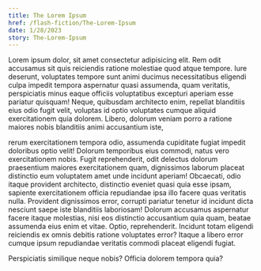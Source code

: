 ```yaml
---
title: The Lorem Ipsum
href: /flash-fiction/The-Lorem-Ipsum
date: 1/28/2023
story: The-Lorem-Ipsum
---
```


Lorem ipsum dolor, sit amet consectetur adipisicing elit. Rem odit accusamus sit quis reiciendis ratione molestiae quod atque tempore. Iure deserunt, voluptates tempore sunt animi ducimus necessitatibus eligendi culpa impedit tempora aspernatur quasi assumenda, quam veritatis, perspiciatis minus eaque officiis voluptatibus excepturi aperiam esse pariatur quisquam! Neque, quibusdam architecto enim, repellat blanditiis eius odio fugit velit, voluptas id optio voluptates cumque aliquid exercitationem quia dolorem. Libero, dolorum veniam porro a ratione maiores nobis blanditiis animi accusantium iste,

rerum exercitationem tempora odio, assumenda cupiditate fugiat impedit doloribus optio velit! Dolorum temporibus eius commodi, natus vero exercitationem nobis. Fugit reprehenderit, odit delectus dolorum praesentium maiores exercitationem quam, dignissimos laborum placeat distinctio eum voluptatem amet unde incidunt aperiam! Obcaecati, odio itaque provident architecto, distinctio eveniet quasi quia esse ipsam, sapiente exercitationem officia repudiandae ipsa illo facere quas veritatis nulla. Provident dignissimos error, corrupti pariatur tenetur id incidunt dicta nesciunt saepe iste blanditiis laboriosam! Dolorum accusamus aspernatur facere itaque molestias, nisi eos distinctio accusantium quia quam, beatae assumenda eius enim et vitae. Optio, reprehenderit. Incidunt totam eligendi reiciendis ex omnis debitis ratione voluptates error? Itaque a libero error cumque ipsum repudiandae veritatis commodi placeat eligendi fugiat.

Perspiciatis similique neque nobis? Officia dolorem tempora quia?

